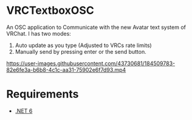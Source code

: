 # VRCTextboxOSC

An OSC application to Communicate with the new Avatar text system of VRChat.
I has two modes:
1. Auto update as you type (Adjusted to VRCs rate limits)
2. Manually send by pressing enter or the send button.

https://user-images.githubusercontent.com/43730681/184509783-82e6fe3a-b6b8-4c1c-aa31-75902e6f7d93.mp4

# Requirements

- [.NET 6](https://dotnet.microsoft.com/en-us/download/dotnet/6.0/runtime)
